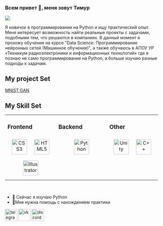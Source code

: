 ### Всем привет 👋, меня зовут Тимур
![](https://i.postimg.cc/L6W8RL75/23f0bea663884019b46bff04670c9d53-png-tplv-6bxrjdptv7-image.png)

Я новичок в программировании на Python и ищу практический опыт. Меня интересует возможность найти реальные проекты с задачами, подобными тем, что решаются в компаниях. В данный момент я прохожу обучение на курсе "Data Science: Программирование нейронных сетей (Машинное обучение)", а также обучаюсь в АПОУ УР «Техникум радиоэлектроники и информационных технологий» где я познаю не само программирование на Python, а больше изучаю разные подходы к задачам.
## My project Set 
  <a href="https://www.w3schools.com/css/](https://github.com/Rizerrr/GAN-MNIST" target="_blank"><p>MNIST GAN</p></a>  
## My Skill Set  
<table><tr><td valign="top" width="33%">



### Frontend  
<div align="center">  
<a href="https://www.w3schools.com/css/" target="_blank"><img style="margin: 10px" src="https://profilinator.rishav.dev/skills-assets/css3-original-wordmark.svg" alt="CSS3" height="50" /></a>  
<a href="https://en.wikipedia.org/wiki/HTML5" target="_blank"><img style="margin: 10px" src="https://profilinator.rishav.dev/skills-assets/html5-original-wordmark.svg" alt="HTML5" height="50" /></a>  
<a href="https://www.adobe.com/in/products/illustrator.html" target="_blank"><img style="margin: 10px" src="https://profilinator.rishav.dev/skills-assets/adobe_illustrator-icon.svg" alt="Illustrator" height="50" /></a>  
</div>

</td><td valign="top" width="33%">



### Backend  
<div align="center">  
<a href="https://www.python.org/" target="_blank"><img style="margin: 10px" src="https://profilinator.rishav.dev/skills-assets/python-original.svg" alt="Python" height="50" /></a>  
</div>

</td><td valign="top" width="33%">



### Other  
<div align="center">  
<a href="https://unity.com/" target="_blank"><img style="margin: 10px" src="https://profilinator.rishav.dev/skills-assets/unity.png" alt="Unity" height="50" /></a>  
<a href="https://www.cplusplus.com/" target="_blank"><img style="margin: 10px" src="https://profilinator.rishav.dev/skills-assets/cplusplus-original.svg" alt="C++" height="50" /></a>  
</div>

</td></tr></table>  

<br/>  


- 🌱 Сейчас я изучаю Python
- 🤔Мне нужна помощь с нахождением практики 


[<img src='https://cdn.jsdelivr.net/npm/simple-icons@3.0.1/icons/telegram.svg' alt='telegram' height='40'>](https://t.me/Rizerrr)  [<img src='https://cdn.jsdelivr.net/npm/simple-icons@3.0.1/icons/vk.svg' alt='vk' height='40'>](https://vk.com/rizerr)  [<img src='https://cdn.jsdelivr.net/npm/simple-icons@3.0.1/icons/discord.svg' alt='discord' height='40'>](_rizer_1)  

